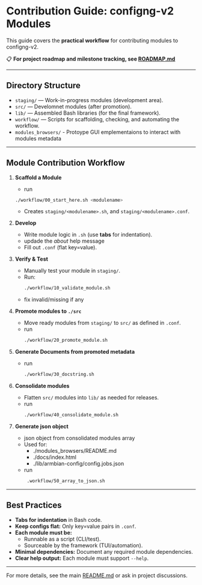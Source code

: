 # Contribution Guide: configng-v2 Modules

This guide covers the **practical workflow** for contributing modules to configng-v2.  

📋 **For project roadmap and milestone tracking, see [ROADMAP.md](../ROADMAP.md)**  

---

## Directory Structure

- `staging/` — Work-in-progress modules (development area).
- `src/` — Develomnet modules (after promotion).
- `lib/` — Assembled Bash libraries (for the final framework).
- `workflow/` — Scripts for scaffolding, checking, and automating the workflow.
- `modules_browsers/` - Protoype GUI emplementaions to interact with modules metadata

---

## Module Contribution Workflow

1. **Scaffold a Module**
   - run
   ```sh
   ./workflow/00_start_here.sh <modulename>
   ```
   - Creates `staging/<modulename>.sh`, and `staging/<modulename>.conf`.

3. **Develop**
   - Write module logic in `.sh` (use **tabs** for indentation).
   - updade the _about_<modulename> help message
   - Fill out `.conf` (flat key=value).

4. **Verify & Test**
   - Manually test your module in `staging/`.
   - Run:
     ```sh
     ./workflow/10_validate_module.sh
     ```
   - fix invalid/missing if any
     
5. **Promote modules to `./src`**
   - Move ready modules from `staging/` to `src/` as defined in `.conf`.
   - run
     ```sh
     ./workflow/20_promote_module.sh
     ```
6. **Generate Documents from promoted metadata**
   - run
     ```sh
     ./workflow/30_docstring.sh
     ```
7. **Consolidate modules**
   - Flatten `src/` modules into `lib/` as needed for releases.
   - run
     ```sh
     ./workflow/40_consolidate_module.sh
     ```
8. **Generate json object**
   - json object from consolidated modules array
   - Used for:
      - ./modules_browsers/README.md
      - ./docs/index.html
      - ./lib/armbian-config/config.jobs.json
   - run
     ```sh
      .workflow/50_array_to_json.sh
     ```
---

## Best Practices

- **Tabs for indentation** in Bash code.
- **Keep configs flat:** Only key=value pairs in `.conf`.
- **Each module must be:**
  - Runnable as a script (CLI/test).
  - Sourceable by the framework (TUI/automation).
- **Minimal dependencies:** Document any required module dependencies.
- **Clear help output:** Each module must support `--help`.

---

For more details, see the main [README.md](../README.md) or ask in project discussions.
